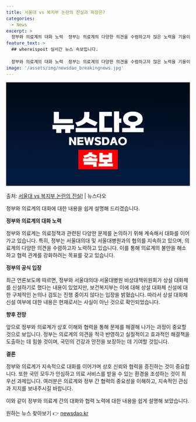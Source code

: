 ```yaml
---
title: 서울대 vs 복지부 논란의 진실과 파장은?
categories:
  - News
excerpt: >
  정부와 의료계의 대화 노력  정부는 의료계의 다양한 의견을 수렴하고자 많은 노력을 기울이고 있으며, 특히 서…
feature_text: >
  ## whereispost 실시간 뉴스 속보입니다.

  정부와 의료계의 대화 노력  정부는 의료계의 다양한 의견을 수렴하고자 많은 노력을 기울이고 있으며, 특히 서…
image: '/assets/img/newsdao_breakingnews.jpg'
---
```


![뉴스다오 속보](/assets/img/newsdao_breakingnews.jpg)

<p>출처: <a href="https://newsdao.kr/4245" rel="dofollow">서울대 vs 복지부 논란의 진실!</a> | 뉴스다오</p>

정부와 의료계의 대화에 대한 내용을 쉽게 설명해 드리겠습니다.

**정부와 의료계의 대화 노력**

정부와 의료계는 의료정책과 관련된 다양한 문제를 논의하기 위해 계속해서 대화를 이어가고 있습니다. 특히, 정부는 서울대의대 및 서울대병원과의 협의를 지속하고 있으며, 의료계의 다양한 의견을 수렴하고자 노력하고 있습니다. 이를 통해 의료계의 불만을 해소하고 협력 관계를 강화하려는 목표를 갖고 있습니다.

**정부의 공식 입장**

최근 언론보도에 따르면, 정부와 서울대의대·서울대병원 비상대책위원회가 상설 대화체를 신설하기로 했다는 내용이 있었지만, 보건복지부는 이에 대해 상설 대화체 신설에 대한 구체적인 논의나 검토는 진행 중이지 않다는 입장을 밝혔습니다. 따라서 상설 대화체 신설 여부에 대한 내용은 현재로서는 사실이 아닌 것으로 확인되었습니다.

**향후 전망**

앞으로 정부와 의료계가 상호 이해와 협력을 통해 문제를 해결해 나가는 과정이 중요할 것으로 보입니다. 정부는 의료계의 의견을 적극 반영하고 실질적이고 효과적인 해결책을 도출하는 데 힘쓸 것이며, 국민의 건강과 안전을 보장하는 데 기여할 것입니다.

**결론**

정부와 의료계가 지속적으로 대화를 이어가며 상호 신뢰와 협력을 증진하는 것이 중요합니다. 또한 국민 모두가 안심하고 의료 서비스를 받을 수 있는 환경을 조성하는 것이 최우선 과제입니다. 여러분은 의료계와 정부 간 협력의 중요성을 이해하고, 지속적인 관심과 지지를 보내주시길 바랍니다.

이와 같이 정부와 의료계 간의 대화와 협력 노력에 대한 내용을 쉽게 설명해 보았습니다. 

원하는 뉴스 찾아보기 👉 <a href="https://newsdao.kr" rel="dofollow">newsdao.kr</a>


